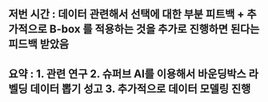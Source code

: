 
## 저번 시간 : 데이터 관련해서 선택에 대한 부분 피트백 + 추가적으로 B-box 를 적용하는 것을 추가로 진행하면 된다는 피드백 받았음

## 요약 : 1.  관련 연구  2. 슈퍼브 AI를 이용해서 바운딩박스 라벨딩 데이터 뽑기 성고 3. 추가적으로 데이터 모델링 진행


##
